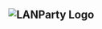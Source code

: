 ![LANParty Logo](https://previews.dropbox.com/p/orig/AAxSFda_w0pFZGvPT24sdFT-Hh4998K1nc1Hg3Mgn7lIhaRqjERLb5HYrkEqnAkrFUeqPCHTjc0Ycb7wiNw8mtdXa57yi6b4Nxpw2pNiVJEh_rersH48N9s6k51chfWJ73v_c5SIgbxqpDVaLLLrbXhgwXtbecW5SBzlCrEh8punFEab6wMPkAy7qR7inqxxhgpv_rci7ObffpNDcHw95OHqVAh39UtZXJuH9mp_Lv4TBwmMjJm0UUvHZJjUTCLS3Lpwhhe5yM33vR_8YjOSulFri1XHgQQWvzoLzlWbIMQOnjtE5mM2oKdKPGDbdX6xSZE3v5LWfEu8d-5wCCLBcUWf/p.gif?fv_content=true&size_mode=5)
---
